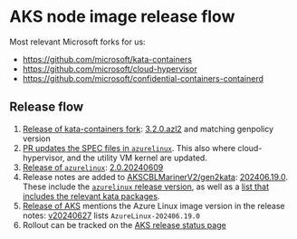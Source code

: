 # AKS node image release flow

Most relevant Microsoft forks for us:

- https://github.com/microsoft/kata-containers
- https://github.com/microsoft/cloud-hypervisor
- https://github.com/microsoft/confidential-containers-containerd

## Release flow

1. [Release of kata-containers fork](https://github.com/microsoft/kata-containers/releases):
   [3.2.0.azl2](https://github.com/microsoft/kata-containers/releases/tag/3.2.0.azl2)
   and matching genpolicy version
2. [PR updates the SPEC files in `azurelinux`](https://github.com/microsoft/azurelinux/pull/9261).
   This also where cloud-hypervisor, and the utility VM kernel are updated.
3. [Release of `azurelinux`](https://github.com/microsoft/azurelinux/releases):
   [2.0.20240609](https://github.com/microsoft/azurelinux/releases/tag/2.0.20240609-2.0)
4. Release notes are added to
   [AKSCBLMarinerV2/gen2kata](https://github.com/Azure/AgentBaker/blame/master/vhdbuilder/release-notes/AKSCBLMarinerV2/gen2kata/):
   [202406.19.0](https://github.com/Azure/AgentBaker/blob/master/vhdbuilder/release-notes/AKSCBLMarinerV2/gen2kata/202406.19.0.txt).
   These include the
   [`azurelinux` release version](https://github.com/Azure/AgentBaker/blame/master/vhdbuilder/release-notes/AKSCBLMarinerV2/gen2kata/202406.19.0.txt#L696),
   as well as a
   [list that includes the relevant kata packages](https://github.com/Azure/AgentBaker/blame/master/vhdbuilder/release-notes/AKSCBLMarinerV2/gen2kata/202406.19.0.txt#L655-L667).
5. [Release of AKS](https://github.com/Azure/AKS/releases) mentions the Azure
   Linux image version in the release notes:
   [v20240627](https://github.com/Azure/AKS/releases/tag/2024-06-27) lists
   `AzureLinux-202406.19.0`
6. Rollout can be tracked on the
   [AKS release status page](https://releases.aks.azure.com/)
